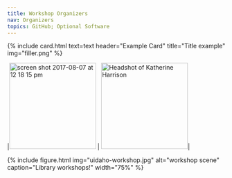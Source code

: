 ```yaml
---
title: Workshop Organizers
nav: Organizers
topics: GitHub; Optional Software
---
```


{% include card.html text=text header="Example Card" title="Title example" img="filler.png" %}

|<img width="200" alt="screen shot 2017-08-07 at 12 18 15 pm" src="filler.png">  |  <img width="200" alt="Headshot of Katherine Harrison" src="filler.png">|


{% include figure.html img="uidaho-workshop.jpg" alt="workshop scene" caption="Library workshops!" width="75%" %}
